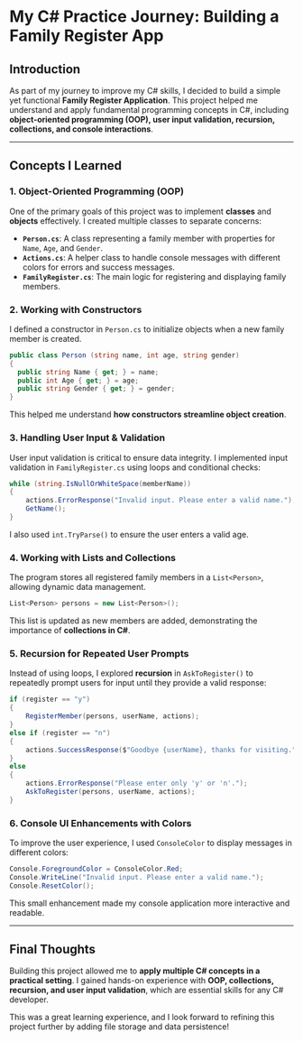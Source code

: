 # My C# Practice Journey: Building a Family Register App

## Introduction
As part of my journey to improve my C# skills, I decided to build a simple yet functional **Family Register Application**. This project helped me understand and apply fundamental programming concepts in C#, including **object-oriented programming (OOP), user input validation, recursion, collections, and console interactions**.

---

## Concepts I Learned

### 1. Object-Oriented Programming (OOP)
One of the primary goals of this project was to implement **classes** and **objects** effectively. I created multiple classes to separate concerns:

- **`Person.cs`**: A class representing a family member with properties for `Name`, `Age`, and `Gender`.
- **`Actions.cs`**: A helper class to handle console messages with different colors for errors and success messages.
- **`FamilyRegister.cs`**: The main logic for registering and displaying family members.

### 2. Working with Constructors
I defined a constructor in `Person.cs` to initialize objects when a new family member is created.

```csharp
public class Person (string name, int age, string gender)
{
  public string Name { get; } = name;
  public int Age { get; } = age;
  public string Gender { get; } = gender;
}
```
This helped me understand **how constructors streamline object creation**.

### 3. Handling User Input & Validation
User input validation is critical to ensure data integrity. I implemented input validation in `FamilyRegister.cs` using loops and conditional checks:

```csharp
while (string.IsNullOrWhiteSpace(memberName))
{
    actions.ErrorResponse("Invalid input. Please enter a valid name.");
    GetName();
}
```

I also used `int.TryParse()` to ensure the user enters a valid age.

### 4. Working with Lists and Collections
The program stores all registered family members in a `List<Person>`, allowing dynamic data management.

```csharp
List<Person> persons = new List<Person>();
```

This list is updated as new members are added, demonstrating the importance of **collections in C#**.

### 5. Recursion for Repeated User Prompts
Instead of using loops, I explored **recursion** in `AskToRegister()` to repeatedly prompt users for input until they provide a valid response:

```csharp
if (register == "y")
{
    RegisterMember(persons, userName, actions);
}
else if (register == "n")
{
    actions.SuccessResponse($"Goodbye {userName}, thanks for visiting.");
}
else
{
    actions.ErrorResponse("Please enter only 'y' or 'n'.");
    AskToRegister(persons, userName, actions);
}
```

### 6. Console UI Enhancements with Colors
To improve the user experience, I used `ConsoleColor` to display messages in different colors:

```csharp
Console.ForegroundColor = ConsoleColor.Red;
Console.WriteLine("Invalid input. Please enter a valid name.");
Console.ResetColor();
```

This small enhancement made my console application more interactive and readable.

---

## Final Thoughts
Building this project allowed me to **apply multiple C# concepts in a practical setting**. I gained hands-on experience with **OOP, collections, recursion, and user input validation**, which are essential skills for any C# developer.

This was a great learning experience, and I look forward to refining this project further by adding file storage and data persistence!


